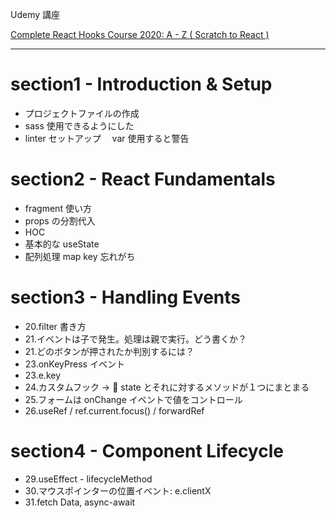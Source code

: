 Udemy 講座

[Complete React Hooks Course 2020: A - Z ( Scratch to React )](https://www.udemy.com/course/react-hooks-course/)

---

# section1 - Introduction & Setup

-   プロジェクトファイルの作成
-   sass 使用できるようにした
-   linter セットアップ　 var 使用すると警告

# section2 - React Fundamentals

-   fragment 使い方
-   props の分割代入
-   HOC
-   基本的な useState
-   配列処理 map key 忘れがち

# section3 - Handling Events

-   20.filter 書き方
-   21.イベントは子で発生。処理は親で実行。どう書くか？
-   21.どのボタンが押されたか判別するには？
-   23.onKeyPress イベント
-   23.e.key
-   24.カスタムフック -> :raised_hands: state とそれに対するメソッドが１つにまとまる
-   25.フォームは onChange イベントで値をコントロール
-   26.useRef / ref.current.focus() / forwardRef

# section4 - Component Lifecycle

-   29.useEffect - lifecycleMethod
-   30.マウスポインターの位置イベント: e.clientX
-   31.fetch Data, async-await
